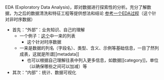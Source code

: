 EDA (Exploratory Data Analysis)，即对数据进行探索性的分析。充分了解数据，为之后的数据清洗和特征工程等提供想法和结论
[参考一个EDA过程](https://blog.csdn.net/AvenueCyy/article/details/104405747)（这个针对非时序数据）
- 首先：“外部”：业务知识、自己的理解
  - 一个例子：[这个](https://blog.csdn.net/weixin_42033491/article/details/108104305)中一来的列表
    - 这个针对时序数据
  - 一来是数据的列名（字段名）、类型、含义、示例等基础信息，一目了然列成表，这就是所谓[[metadata]]
    - 也可以根据自己理解往表中列入更多信息，如数据[[category]]，单位（以确保哪些之间可以加减）等
- 其次：“内部”：统计、数据可视化